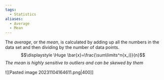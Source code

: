 ```yaml
---
tags:
  - Statistics
aliases:
  - Average
  - Mean
---
```

The *average*, or the *mean*, is calculated by adding up all the numbers in the data set and then dividing by the number of data points.
$$\displaystyle \Huge \bar{x}=\frac{\sum\limits^n{x_i}}{n}$$
*The mean is highly sensitive to outliers and can be skewed by them*

![[Pasted image 20231104164611.png|400]]